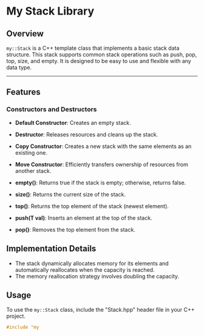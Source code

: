 # My Stack Library

## Overview

`my::Stack` is a C++ template class that implements a basic stack data structure. This stack supports common stack operations such as push, pop, top, size, and empty. It is designed to be easy to use and flexible with any data type.

********************************************************************************************
## Features

### Constructors and Destructors

- **Default Constructor**: Creates an empty stack.
- **Destructor**: Releases resources and cleans up the stack.
- **Copy Constructor**: Creates a new stack with the same elements as an existing one.
- **Move Constructor**: Efficiently transfers ownership of resources from another stack.


- **empty()**: Returns true if the stack is empty; otherwise, returns false.
- **size()**: Returns the current size of the stack.
- **top()**: Returns the top element of the stack (newest element).
- **push(T val)**: Inserts an element at the top of the stack.
- **pop()**: Removes the top element from the stack.

## Implementation Details

- The stack dynamically allocates memory for its elements and automatically reallocates when the capacity is reached.
- The memory reallocation strategy involves doubling the capacity.

## Usage

To use the `my::Stack` class, include the "Stack.hpp" header file in your C++ project.

```cpp
#include "my

